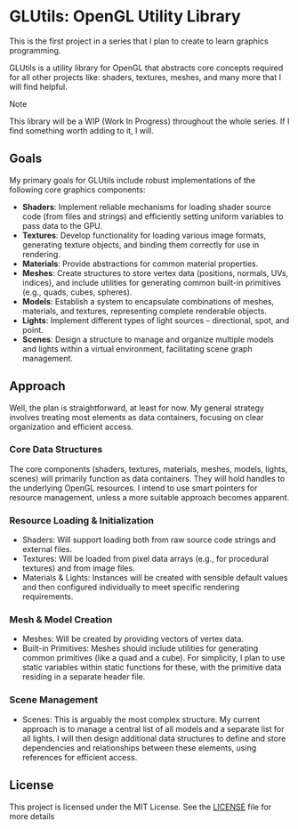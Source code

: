 # GLUtils: OpenGL Utility Library

This is the first project in a series that I plan to create to learn graphics programming.

GLUtils is a utility library for OpenGL that abstracts core concepts required for all other projects like: shaders, textures, meshes, and many more that I will find helpful.
> [!NOTE]
> This library will be a WIP (Work In Progress) throughout the whole series. If I find something worth adding to it, I will.

## Goals

My primary goals for GLUtils include robust implementations of the following core graphics components:
- **Shaders**: Implement reliable mechanisms for loading shader source code (from files and strings) and efficiently setting uniform variables to pass data to the GPU.
- **Textures**: Develop functionality for loading various image formats, generating texture objects, and binding them correctly for use in rendering.
- **Materials**: Provide abstractions for common material properties.
- **Meshes**: Create structures to store vertex data (positions, normals, UVs, indices), and include utilities for generating common built-in primitives (e.g., quads, cubes, spheres).
- **Models**: Establish a system to encapsulate combinations of meshes, materials, and textures, representing complete renderable objects.
- **Lights**: Implement different types of light sources – directional, spot, and point.
- **Scenes**: Design a structure to manage and organize multiple models and lights within a virtual environment, facilitating scene graph management.

## Approach

Well, the plan is straightforward, at least for now. My general strategy involves treating most elements as data containers, focusing on clear organization and efficient access.

### Core Data Structures

The core components (shaders, textures, materials, meshes, models, lights, scenes) will primarily function as data containers. They will hold handles to the underlying OpenGL resources. I intend to use smart pointers for resource management, unless a more suitable approach becomes apparent.

### Resource Loading & Initialization

- Shaders: Will support loading both from raw source code strings and external files.
- Textures: Will be loaded from pixel data arrays (e.g., for procedural textures) and from image files.
- Materials & Lights: Instances will be created with sensible default values and then configured individually to meet specific rendering requirements.

### Mesh & Model Creation

- Meshes: Will be created by providing vectors of vertex data.
- Built-in Primitives: Meshes should include utilities for generating common primitives (like a quad and a cube). For simplicity, I plan to use static variables within static functions for these, with the primitive data residing in a separate header file.

### Scene Management

- Scenes: This is arguably the most complex structure. My current approach is to manage a central list of all models and a separate list for all lights. I will then design additional data structures to define and store dependencies and relationships between these elements, using references for efficient access.

## License
This project is licensed under the MIT License. See the [LICENSE](LICENSE) file for more details
